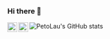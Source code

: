 ### Hi there 👋

<a href="https://www.linkedin.com/in/peter-laurinec-590a8a90/">
  <img align="left" alt="Peter's LinkdeIn" width="22px" src="https://cdn.jsdelivr.net/npm/simple-icons@v3/icons/linkedin.svg" />
</a>
<a href="https://twitter.com/petolauri">
  <img align="left" alt="Peter's Twitter" width="22px" src="https://cdn.jsdelivr.net/npm/simple-icons@3.10.0/icons/twitter.svg" />
</a>


![PetoLau's GitHub stats](https://github-readme-stats.vercel.app/api?username=PetoLau&show_icons=true&theme=darkone)

<!--
**PetoLau/PetoLau** is a ✨ _special_ ✨ repository because its `README.md` (this file) appears on your GitHub profile.

Here are some ideas to get you started:

- 🔭 I’m currently working on ...
- 🌱 I’m currently learning ...
- 👯 I’m looking to collaborate on ...
- 🤔 I’m looking for help with ...
- 💬 Ask me about ...
- 📫 How to reach me: ...
- 😄 Pronouns: ...
- ⚡ Fun fact: ...
-->
